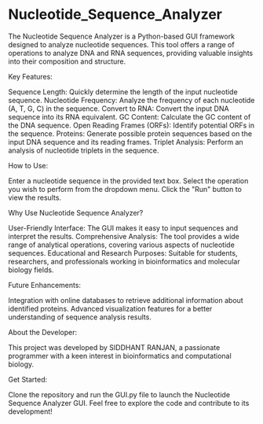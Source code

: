 # Nucleotide_Sequence_Analyzer
The Nucleotide Sequence Analyzer is a Python-based GUI framework designed to analyze nucleotide sequences. This tool offers a range of operations to analyze DNA and RNA sequences, providing valuable insights into their composition and structure.

Key Features:

Sequence Length: Quickly determine the length of the input nucleotide sequence.
Nucleotide Frequency: Analyze the frequency of each nucleotide (A, T, G, C) in the sequence.
Convert to RNA: Convert the input DNA sequence into its RNA equivalent.
GC Content: Calculate the GC content of the DNA sequence.
Open Reading Frames (ORFs): Identify potential ORFs in the sequence.
Proteins: Generate possible protein sequences based on the input DNA sequence and its reading frames.
Triplet Analysis: Perform an analysis of nucleotide triplets in the sequence.

How to Use:

Enter a nucleotide sequence in the provided text box.
Select the operation you wish to perform from the dropdown menu.
Click the "Run" button to view the results.

Why Use Nucleotide Sequence Analyzer?

User-Friendly Interface: The GUI makes it easy to input sequences and interpret the results.
Comprehensive Analysis: The tool provides a wide range of analytical operations, covering various aspects of nucleotide sequences.
Educational and Research Purposes: Suitable for students, researchers, and professionals working in bioinformatics and molecular biology fields.

Future Enhancements:

Integration with online databases to retrieve additional information about identified proteins.
Advanced visualization features for a better understanding of sequence analysis results.

About the Developer:

This project was developed by SIDDHANT RANJAN, a passionate programmer with a keen interest in bioinformatics and computational biology.

Get Started:

Clone the repository and run the GUI.py file to launch the Nucleotide Sequence Analyzer GUI. Feel free to explore the code and contribute to its development!

